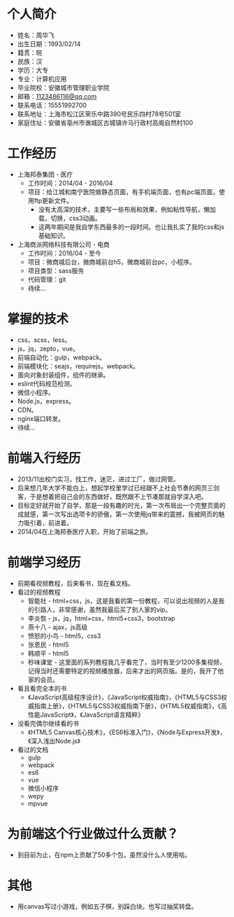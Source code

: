 # 个人简介
* 姓名：周华飞
* 出生日期：1993/02/14
* 籍贯：皖
* 民族：汉
* 学历：大专
* 专业：计算机应用
* 毕业院校：安徽城市管理职业学院
* 邮箱：1123486116@qq.com
* 联系电话：15551992700
* 联系地址：上海市松江区荣乐中路390号民乐四村78号501室
* 家庭住址：安徽省亳州市谯城区古城镇许马行政村高阁自然村100

# 工作经历
* 上海邦泰集团 - 医疗
    - 工作时间：2014/04 - 2016/04
    - 项目：给江城和南宁医院做静态页面，有手机端页面，也有pc端页面，使用ftp更新文件。
        - 没有太高深的技术，主要写一些布局和效果，例如粘性导航，懒加载，切换，css3动画。
        - 这两年期间是我自学东西最多的一段时间。也让我扎实了我的css和js基础知识。
* 上海商派网络科技有限公司 - 电商
    - 工作时间：2016/04 - 至今
    - 项目：微商城后台，微商城前台h5，微商城前台pc，小程序。
    - 项目类型：sass服务
    - 代码管理：git
    - 待续...

# 掌握的技术
* css，scss，less。
* js，jq，zepto，vue。
* 前端自动化：gulp，webpack。
* 前端模块化：seajs，requirejs，webpack。
* 面向对象封装组件，组件的继承。
* eslint代码规范检测。
* 微信小程序。
* Node.js，express。
* CDN。
* nginx端口转发。
* 待续...

# 前端入行经历
* 2013/11出校门实习，找工作，迷茫，进过工厂，做过网管。
* 后来想几年大学不能白上，想起学校里学过已经跟不上社会节奏的网页三剑客，于是想着把自己会的东西做好，既然跟不上节凑那就自学深入吧。
* 目标定好就开始了自学，那是一段有趣的时光，第一次布局出一个完整页面的成就感，第一次写出选项卡的骄傲，第一次使用jq带来的震撼，我被网页的魅力吸引着，前进着。
* 2014/04在上海邦泰医疗入职，开始了前端之旅。

# 前端学习经历
* 前期看视频教程，后来看书，现在看文档。
* 看过的视频教程
    - 智能社 - html+css，js，这是我看的第一份教程，可以说出视频的人是我的引路人，非常感谢，虽然我最后买了别人家的vip。
    - 李炎恢 - js，jq，html+css，html5+css3，bootstrap
    - 燕十八 - ajax，js高级
    - 愤怒的小鸟 - html5，css3
    - 张恩民 - html5
    - 韩顺平 - html5
    - 秒味课堂 - 这里面的系列教程我几乎看完了，当时有至少1200多集视频，记得当时还需要特定的视频播放器，后来才出的网页版。是的，我开了他家的会员。
* 看且看完全本的书
    - 《JavaScript高级程序设计》，《JavaScript权威指南》，《HTML5与CSS3权威指南上册》，《HTML5与CSS3权威指南下册》，《HTML5权威指南》，《高性能JavaScript》，《JavaScript语言精粹》
* 没看完偶尔继续看的书
    - 《HTML5 Canvas核心技术》，《ES6标准入门》，《Node与Express开发》，《深入浅出Node.js》
* 看过的文档
    - gulp
    - webpack
    - es6
    - vue
    - 微信小程序
    - wepy
    - mpvue

# 为前端这个行业做过什么贡献？
* 到目前为止，在npm上贡献了50多个包，虽然没什么人使用哈。

# 其他
* 用canvas写过小游戏，例如五子棋，别踩白块。也写过抽奖转盘。
